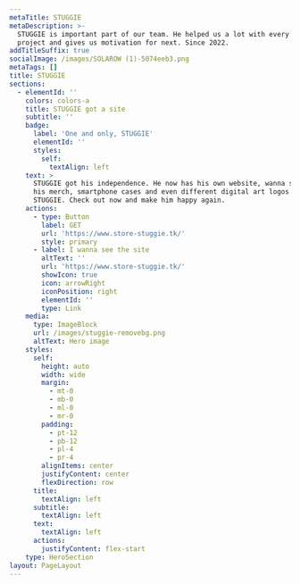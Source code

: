 ```yaml
---
metaTitle: STUGGIE
metaDescription: >-
  STUGGIE is important part of our team. He helped us a lot with every big
  project and gives us motivation for next. Since 2022.
addTitleSuffix: true
socialImage: /images/SOLAROW (1)-5074eeb3.png
metaTags: []
title: STUGGIE
sections:
  - elementId: ''
    colors: colors-a
    title: STUGGIE got a site
    subtitle: ''
    badge:
      label: 'One and only, STUGGIE'
      elementId: ''
      styles:
        self:
          textAlign: left
    text: >
      STUGGIE got his independence. He now has his own website, wanna see? Get
      his merch, smartphone cases and even different digital art logos of
      STUGGIE. Check out now and make him happy again.
    actions:
      - type: Button
        label: GET
        url: 'https://www.store-stuggie.tk/'
        style: primary
      - label: I wanna see the site
        altText: ''
        url: 'https://www.store-stuggie.tk/'
        showIcon: true
        icon: arrowRight
        iconPosition: right
        elementId: ''
        type: Link
    media:
      type: ImageBlock
      url: /images/stuggie-removebg.png
      altText: Hero image
    styles:
      self:
        height: auto
        width: wide
        margin:
          - mt-0
          - mb-0
          - ml-0
          - mr-0
        padding:
          - pt-12
          - pb-12
          - pl-4
          - pr-4
        alignItems: center
        justifyContent: center
        flexDirection: row
      title:
        textAlign: left
      subtitle:
        textAlign: left
      text:
        textAlign: left
      actions:
        justifyContent: flex-start
    type: HeroSection
layout: PageLayout
---
```

